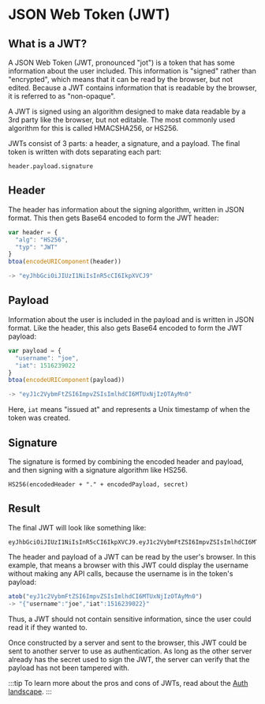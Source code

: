 # JSON Web Token (JWT)

## What is a JWT?

A JSON Web Token (JWT, pronounced "jot") is a token that has some information about the user included. This information is "signed" rather than "encrypted", which means that it can be read by the browser, but not edited. Because a JWT contains information that is readable by the browser, it is referred to as "non-opaque".

A JWT is signed using an algorithm designed to make data readable by a 3rd party like the browser, but not editable. The most commonly used algorithm for this is called HMACSHA256, or HS256.

JWTs consist of 3 parts: a header, a signature, and a payload. The final token is written with dots separating each part:

```
header.payload.signature
```

## Header

The header has information about the signing algorithm, written in JSON format. This then gets Base64 encoded to form the JWT header:

```js
var header = {
  "alg": "HS256",
  "typ": "JWT"
}
btoa(encodeURIComponent(header))

-> "eyJhbGciOiJIUzI1NiIsInR5cCI6IkpXVCJ9"
```

## Payload

Information about the user is included in the payload and is written in JSON format. Like the header, this also gets Base64 encoded to form the JWT payload:

```js
var payload = {
  "username": "joe",
  "iat": 1516239022
}
btoa(encodeURIComponent(payload))

-> "eyJ1c2VybmFtZSI6ImpvZSIsImlhdCI6MTUxNjIzOTAyMn0"
```

Here, `iat` means "issued at" and represents a Unix timestamp of when the token was created.

## Signature

The signature is formed by combining the encoded header and payload, and then signing with a signature algorithm like HS256.

```
HS256(encodedHeader + "." + encodedPayload, secret)
```

## Result

The final JWT will look like something like:

```
eyJhbGciOiJIUzI1NiIsInR5cCI6IkpXVCJ9.eyJ1c2VybmFtZSI6ImpvZSIsImlhdCI6MTUxNjIzOTAyMn0.N5BX5TaoQqKZRodNq5Ny3EZ01UTTSWHIm6v2ijcw33Q
```

The header and payload of a JWT can be read by the user's browser. In this example, that means a browser with this JWT could display the username without making any API calls, because the username is in the token's payload:

```js
atob("eyJ1c2VybmFtZSI6ImpvZSIsImlhdCI6MTUxNjIzOTAyMn0")
-> "{"username":"joe","iat":1516239022}"
```

Thus, a JWT should not contain sensitive information, since the user could read it if they wanted to.

Once constructed by a server and sent to the browser, this JWT could be sent to another server to use as authentication. As long as the other server already has the secret used to sign the JWT, the server can verify that the payload has not been tampered with.

:::tip
To learn more about the pros and cons of JWTs, read about the [Auth landscape](/guide/auth-landscape.html).
:::
